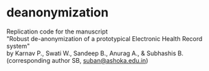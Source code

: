 # deanonymization
 
Replication code for the manuscript   
"Robust de-anonymization of a prototypical Electronic Health Record system"   
by Karnav P., Swati W., Sandeep B., Anurag A., & Subhashis B.   
(corresponding author SB, suban@ashoka.edu.in)  
